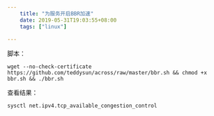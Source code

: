 ```yaml
---
    title: "为服务开启BBR加速"
    date: 2019-05-31T19:03:55+08:00
    tags: ["linux"]
    
---
```


脚本：
```shell script
wget --no-check-certificate https://github.com/teddysun/across/raw/master/bbr.sh && chmod +x bbr.sh && ./bbr.sh
```
查看结果：
```shell script
sysctl net.ipv4.tcp_available_congestion_control
```